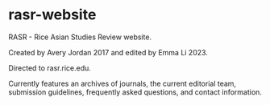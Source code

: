 # rasr-website
RASR - Rice Asian Studies Review website.

Created by Avery Jordan 2017 and edited by Emma Li 2023.

Directed to rasr.rice.edu.

Currently features an archives of journals, the current editorial team, 
submission guidelines, frequently asked questions, and contact information.
